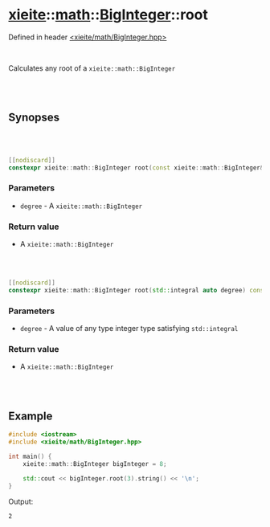 # [xieite](../../xieite.md)::[math](../../math.md)::[BigInteger](../BigInteger.md)::root
Defined in header [<xieite/math/BigInteger.hpp>](../../../include/xieite/math/BigInteger.hpp)

<br/>

Calculates any root of a `xieite::math::BigInteger`

<br/><br/>

## Synopses

<br/><br/>

```cpp
[[nodiscard]]
constexpr xieite::math::BigInteger root(const xieite::math::BigInteger& degree) const;
```
### Parameters
- `degree` - A `xieite::math::BigInteger`
### Return value
- A `xieite::math::BigInteger`

<br/><br/>

```cpp
[[nodiscard]]
constexpr xieite::math::BigInteger root(std::integral auto degree) const;
```
### Parameters
- `degree` - A value of any type integer type satisfying `std::integral`
### Return value
- A `xieite::math::BigInteger`

<br/><br/>

## Example
```cpp
#include <iostream>
#include <xieite/math/BigInteger.hpp>

int main() {
	xieite::math::BigInteger bigInteger = 8;

	std::cout << bigInteger.root(3).string() << '\n';
}
```
Output:
```
2
```
